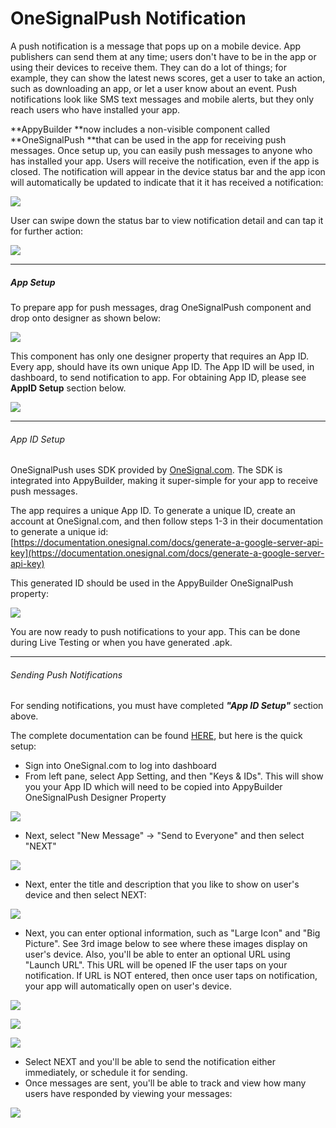 # OneSignalPush Notification

A push notification is a message that pops up on a mobile device. App publishers can send them at any time; users don't have to be in the app or using their devices to receive them. They can do a lot of things; for example, they can show the latest news scores, get a user to take an action, such as downloading an app, or let a user know about an event. Push notifications look like SMS text messages and mobile alerts, but they only reach users who have installed your app.

**AppyBuilder **now includes a non-visible component called **OneSignalPush **that can be used in the app for receiving push messages. Once setup up, you can easily push messages to anyone who has installed your app.  Users will receive the notification, even if the app is closed. The notification will appear in the device status bar and the app icon will automatically be updated to indicate that it it has received a notification:

![](/assets/push2.png)

User can swipe down the status bar to view notification detail and can tap it for further action:

![](/assets/push1.png)

---

##### App Setup

To prepare app for push messages, drag OneSignalPush component and drop onto designer as shown below:

![](/assets/push3.png)

This component has only one designer property that requires an App ID. Every app, should have its own unique App ID. The App ID will be used, in dashboard, to send notification to app. For obtaining App ID, please see **AppID Setup** section below.

![](/assets/push4.png)

---

###### App ID Setup

OneSignalPush uses SDK provided by [OneSignal.com](http://onesignal.com). The SDK is integrated into AppyBuilder, making it super-simple for your app to receive push messages.

The app requires a unique App ID. To generate a unique ID, create an account at OneSignal.com, and then follow steps 1-3 in their documentation to generate a unique id: [https://documentation.onesignal.com/docs/generate-a-google-server-api-key](https://documentation.onesignal.com/docs/generate-a-google-server-api-key)

This generated ID should be used in the AppyBuilder OneSignalPush property:

![](/assets/push4.png)

You are now ready to push notifications to your app. This can be done during Live Testing or when you have generated .apk.

---

###### Sending Push Notifications

For sending notifications, you must have completed _**"App ID Setup"**_ section above.

The complete documentation can be found [HERE](https://documentation.onesignal.com/docs/sending-notifications), but here is the quick setup:

* Sign into OneSignal.com to log into dashboard
* From left pane, select App Setting, and then "Keys & IDs". This will show you your App ID which will need to be copied into AppyBuilder OneSignalPush Designer Property

![](/assets/push5.png)

* Next, select "New Message" -&gt; "Send to Everyone" and then select "NEXT"

![](/assets/push6.png)

* Next, enter the title and description that you like to show on user's device and then select NEXT:

![](/assets/push7.png)

* Next, you can enter optional information, such as "Large Icon" and "Big Picture". See 3rd image below to see where these images display on user's device. Also, you'll be able to enter an optional URL using "Launch URL". This URL will be opened IF the user taps on your notification. If URL is NOT entered, then once user taps on notification, your app will automatically open on user's device.

![](/assets/push8.png)

![](/assets/push9.png)

![](/assets/push1.png)

* Select NEXT and you'll be able to send the notification either immediately, or schedule it for sending. 
* Once messages are sent, you'll be able to track and view how many users have responded by viewing your messages:

![](/assets/push10.png)

